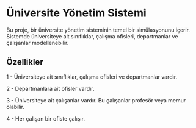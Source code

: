 # Üniversite Yönetim Sistemi

Bu proje, bir üniversite yönetim sisteminin temel bir simülasyonunu içerir. Sistemde üniversiteye ait sınıflıklar, çalışma ofisleri, departmanlar ve çalışanlar modellenebilir.

## Özellikler

1 - Üniversiteye ait sınıflıklar, çalışma ofisleri ve departmanlar vardır.

2 - Departmanlara ait ofisler vardır.

3 - Üniversiteye ait çalışanlar vardır. Bu çalışanlar profesör veya memur olabilir.

4 - Her çalışan bir ofiste çalışır.

